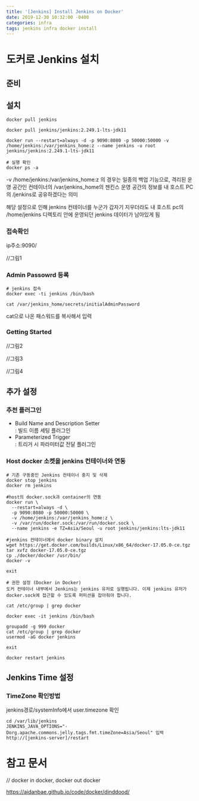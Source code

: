 ```yaml
---
title: '[Jenkins] Install Jenkins on Docker'
date: 2019-12-30 10:32:00 -0400
categories: infra
tags: jenkins infra docker install
---
```


# 도커로 Jenkins 설치

## 준비

## 설치

```
docker pull jenkins

docker pull jenkins/jenkins:2.249.1-lts-jdk11

docker run --restart=always -d -p 9090:8080 -p 50000:50000 -v /home/jenkins:/var/jenkins_home:z --name jenkins -u root jenkins/jenkins:2.249.1-lts-jdk11

# 실행 확인
docker ps -a
```

-v /home/jenkins:/var/jenkins_home:z 의 경우는 일종의 백업 기능으로, 격리된 운영 공간인 컨테이너의 /var/jenkins_home의 젠킨스 운영 공간의 정보를 내 호스트 PC의 /jenkins로 공유하겠다는 의미

해당 설정으로 인해 jenkins 컨테이너를 누군가 갑자기 지우더라도 내 호스트 pc의 /home/jenkins 디렉토리 안에 운영되던 jenkins 데이터가 남아있게 됨

### 접속확인

ip주소:9090/

//그림1

### Admin Passowrd 등록

```
# jenkins 접속
docker exec -ti jenkins /bin/bash

cat /var/jenkins_home/secrets/initialAdminPassword
```

cat으로 나온 패스워드를 복사해서 입력

### Getting Started

//그림2

//그림3

//그림4

## 추가 설정

### 추천 플러그인

- Build Name and Description Setter <br/>: 빌드 이름 세팅 플러그인
- Parameterized Trigger <br/> : 트리거 시 파라미터값 전달 플러그인

### Host docker 소켓을 jenkins 컨테이너와 연동

```
# 기존 구동중인 Jenkins 컨테이너 중지 및 삭제
docker stop jenkins
docker rm jenkins

#host의 docker.sock과 container의 연동
docker run \
  --restart=always -d \
  -p 9090:8080 -p 50000:50000 \
  -v /home/jenkins:/var/jenkins_home:z \
  -v /var/run/docker.sock:/var/run/docker.sock \
  --name jenkins -e TZ=Asia/Seoul -u root jenkins/jenkins:lts-jdk11

#jenkins 컨테이너에서 docker binary 설치
wget https://get.docker.com/builds/Linux/x86_64/docker-17.05.0-ce.tgz
tar xvfz docker-17.05.0-ce.tgz
cp ./docker/docker /usr/bin/
docker -v

exit

# 권한 설정 (Docker in Docker)
도커 컨테이너 내부에서 Jenkins는 jenkins 유저로 실행됩니다. 이제 jenkins 유저가 docker.sock에 접근할 수 있도록 퍼미션을 잡아줘야 합니다.

cat /etc/group | grep docker

docker exec -it jenkins /bin/bash

groupadd -g 999 docker
cat /etc/group | grep docker
usermod -aG docker jenkins

exit

docker restart jenkins
```

## Jenkins Time 설정

### TimeZone 확인방법

jenkins경로/systemInfo에서 user.timezone 확인

```
cd /var/lib/jenkins
JENKINS_JAVA_OPTIONS="-Dorg.apache.commons.jelly.tags.fmt.timeZone=Asia/Seoul" 입력
http://[jenkins-server]/restart
```

# 참고 문서

// docker in docker, docker out docker

https://aidanbae.github.io/code/docker/dinddood/

